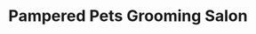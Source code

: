 ---
title: "Pampered Pets Grooming Salon"
url: /maple-valley/pampered-pets-grooming-salon/
shop: pet grooming
---